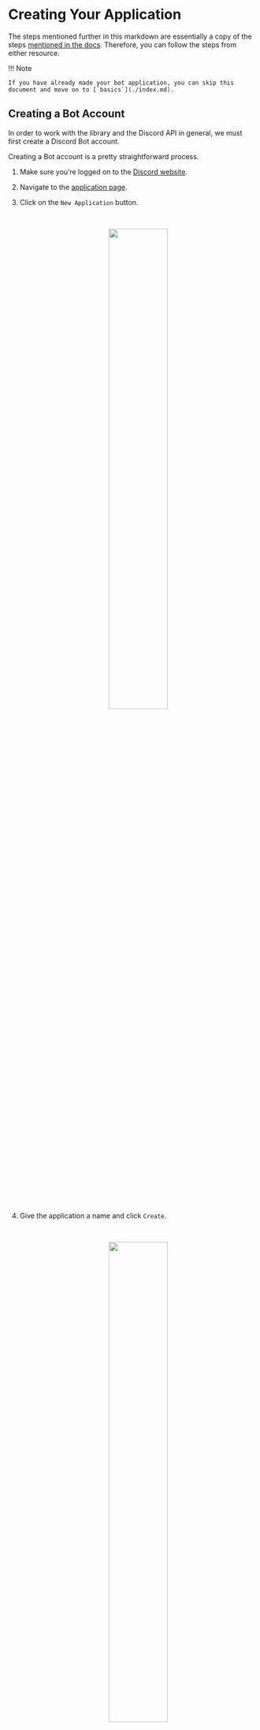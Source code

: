 # Creating Your Application

The steps mentioned further in this markdown are essentially a copy of the steps [mentioned in the docs](https://disnake.readthedocs.io/en/stable/discord.html). Therefore, you can follow the steps from either resource.

!!! Note

    If you have already made your bot application, you can skip this document and move on to [`basics`](./index.md).

## Creating a Bot Account

In order to work with the library and the Discord API in general, we must first create a Discord Bot account.

Creating a Bot account is a pretty straightforward process.

1. Make sure you’re logged on to the [Discord website](https://www.discord.com/).

2. Navigate to the [application page](https://discord.com/developers/applications).

3. Click on the `New Application` button.

    <br>
    <p align = "center">
        <img width = "50%" src = "https://i.imgur.com/xQyQVdT.png">
    </p>
    <br>

4. Give the application a name and click `Create`.

    <br>
    <p align = "center">
        <img width = "50%" src = "https://i.imgur.com/rOK02AR.png">
    </p>
    <br>

5. Create a Bot User by navigating to the `Bot` tab and clicking `Add Bot`.
    - Click `Yes, do it!` to continue.

    <br>
    <p align = "center">
        <img width = "50%" src = "https://i.imgur.com/eXkLZ1B.png">
    </p>
    <br>

6. Make sure that `Public Bot` is ticked if you want others to invite your bot.
    - You should also make sure that `Require OAuth2 Code Grant` is unchecked unless you are developing a service that needs it. If you’re unsure, then **leave it unchecked**.

    <br>
    <p align = "center">
        <img width = "50%" src = "https://i.imgur.com/brdjJXc.png">
    </p>
    <br>

7. Copy the token using the `Copy` button.

    - This is **not** the Client Secret at the General Information page.

    !!! Warning

        It should be worth noting that this token is essentially your bot’s password. You should **never** share this with someone else. In doing so, someone can log in to your bot and do malicious things, such as leaving servers, ban all members inside a server, or pinging everyone maliciously.
    
        The possibilities are endless, so do not share this token.
    
        If you accidentally leaked your token, click the “Regenerate” button as soon as possible. This revokes your old token and re-generates a new one. Now you need to use the new token to login.

And that’s it. You now have a bot account and you can login with that token.

## Inviting Your Bot

So, you've made the bot account, but it is not actually in any server. If you want to invite your bot you must create an invite URL for it.

1. Make sure you’re logged on to the [Discord website](https://www.discord.com/).

2. Navigate to the [application page](https://discord.com/developers/applications).

3. Click on your bot’s page.

4. Go to the `OAuth2` tab.

    <br>
    <p align = "center">
        <img width = "50%" src = "https://i.imgur.com/IlpXP7E.png">
    </p>
    <br>

5. Tick the `bot` checkbox under `scopes`.

    <br>
    <p align = "center">
        <img width = "50%" src = "https://i.imgur.com/RS6U12t.png">
    </p>
    <br>

    - If you would like to integrate slash commands and other interactions into your bot, make sure to check the `applications.commands` scope as well.

    <br>
    <p align = "center">
        <img width = "50%" src = "https://i.imgur.com/3fJWR1f.png">
    </p>
    <br>

6. Tick the permissions required for your bot to function under `Bot Permissions`.

    - Please be aware of the consequences of requiring your bot to have the `Administrator` permission.

    - Bot owners must have 2FA enabled for certain actions and permissions when added in servers that have Server-Wide 2FA enabled. Check the [2FA support page](https://support.discord.com/hc/en-us/articles/219576828-Setting-up-Two-Factor-Authentication) for more information.

    <br>
    <p align = "center">
        <img width = "50%" src = "https://i.imgur.com/1bXFLrI.png">
    </p>
    <br>    

7. Now the resulting URL can be used to add your bot to a server. Copy and paste the URL into your browser, choose a server to invite the bot to, and click `Authorize`.

    !!! Note

        The person adding the bot needs "Manage Server" permissions to do so.

If you want to generate this URL dynamically at run-time inside your bot and using the [`disnake.Permissions`](https://disnake.readthedocs.io/en/stable/api.html#disnake.Permissions) interface, you can use [`disnake.utils.oauth_url()`](https://disnake.readthedocs.io/en/stable/api.html#disnake.utils.oauth_url).